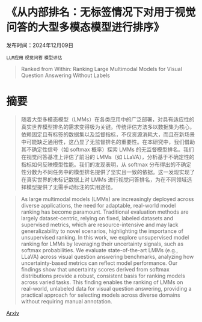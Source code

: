 # 《从内部排名：无标签情况下对用于视觉问答的大型多模态模型进行排序》

发布时间：2024年12月09日

`LLM应用` `视觉问答` `模型评估`

> Ranked from Within: Ranking Large Multimodal Models for Visual Question Answering Without Labels

# 摘要

> 随着大型多模态模型（LMMs）在各类应用中的广泛部署，对具有适应性的真实世界模型排名的需求变得极为关键。传统评估方法多以数据集为核心，依赖固定且有标签的数据集以及监督指标，不仅资源消耗大，而且在新场景中可能缺乏通用性，这凸显了无监督排名的重要性。在本研究中，我们借助其不确定性信号（如 softmax 概率）探索 LMMs 的无监督模型排名。我们在视觉问答基准上评估了前沿的 LMMs（如 LLaVA），分析基于不确定性的指标如何反映模型性能。我们的发现表明，从 softmax 分布得出的不确定性分数为不同任务中的模型排名提供了坚实且一致的依据。这一发现实现了在真实世界的未标记数据上对 LMMs 进行视觉问答排名，为在不同领域选择模型提供了无需手动标注的实用途径。

> As large multimodal models (LMMs) are increasingly deployed across diverse applications, the need for adaptable, real-world model ranking has become paramount. Traditional evaluation methods are largely dataset-centric, relying on fixed, labeled datasets and supervised metrics, which are resource-intensive and may lack generalizability to novel scenarios, highlighting the importance of unsupervised ranking. In this work, we explore unsupervised model ranking for LMMs by leveraging their uncertainty signals, such as softmax probabilities. We evaluate state-of-the-art LMMs (e.g., LLaVA) across visual question answering benchmarks, analyzing how uncertainty-based metrics can reflect model performance. Our findings show that uncertainty scores derived from softmax distributions provide a robust, consistent basis for ranking models across varied tasks. This finding enables the ranking of LMMs on real-world, unlabeled data for visual question answering, providing a practical approach for selecting models across diverse domains without requiring manual annotation.

[Arxiv](https://arxiv.org/abs/2412.06461)